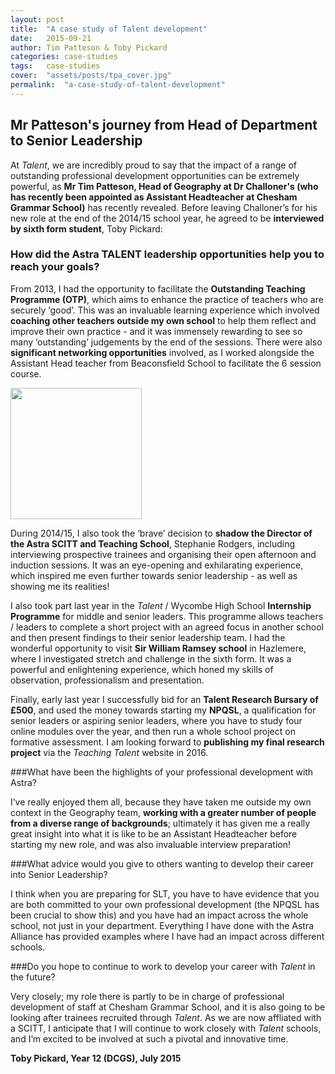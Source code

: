 ```yaml
---
layout: post
title:  "A case study of Talent development"
date:   2015-09-21
author: Tim Patteson & Toby Pickard
categories: case-studies
tags:	case-studies
cover:  "assets/posts/tpa_cover.jpg"
permalink:	"a-case-study-of-talent-development"
---
```


## Mr Patteson's journey from Head of Department to Senior Leadership  

At _Talent_, we are incredibly proud to say that the impact of a range of outstanding professional development opportunities can be extremely powerful, as __Mr Tim Patteson, Head of Geography at Dr Challoner's (who has recently been appointed as Assistant Headteacher at Chesham Grammar School)__ has recently revealed.  Before leaving Challoner’s for his new role at the end of the 2014/15 school year, he agreed to be __interviewed by sixth form student__, Toby Pickard:

### How did the Astra TALENT leadership opportunities help you to reach your goals?

From 2013, I had the opportunity to facilitate the __Outstanding Teaching Programme (OTP)__, which aims to enhance the practice of teachers who are securely ‘good’.  This was an invaluable learning experience which involved __coaching other teachers outside my own school__ to help them reflect and improve their own practice - and it was immensely rewarding to see so many ‘outstanding’ judgements by the end of the sessions.  There were also __significant networking opportunities__ involved, as I worked alongside the Assistant Head teacher from Beaconsfield School to facilitate the 6 session course.

<img src="{{site.baseurl}}{{site.post_assets}}/TPA.jpg" style="width: 15em;" class="inline-right" />

During 2014/15, I also took the ‘brave’ decision to __shadow the Director of the Astra SCITT and Teaching School__, Stephanie Rodgers, including interviewing prospective trainees and organising their open afternoon and induction sessions.  It was an eye-opening and exhilarating experience, which inspired me even further towards senior leadership - as well as showing me its realities!

I also took part last year in the _Talent_ / Wycombe High School __Internship Programme__ for middle and senior leaders.  This programme allows teachers / leaders to complete a short project with an agreed focus in another school and then present findings to their senior leadership team.  I had the wonderful opportunity to visit __Sir William Ramsey school__ in Hazlemere, where I investigated stretch and challenge in the sixth form.  It was a powerful and enlightening experience, which honed my skills of observation, professionalism and presentation.

Finally, early last year I successfully bid for an __Talent Research Bursary of £500__, and used the money towards starting my __NPQSL__, a qualification for senior leaders or aspiring senior leaders, where you have to study four online modules over the year, and then run a whole school project on formative assessment.  I am looking forward to __publishing my final research project__ via the _Teaching Talent_ website in 2016.

###What have been the highlights of your professional development with Astra?

I’ve really enjoyed them all, because they have taken me outside my own context in the Geography team, __working with a greater number of people from a diverse range of backgrounds__; ultimately it has given me a really great insight into what it is like to be an Assistant Headteacher before starting my new role, and was also invaluable interview preparation!

###What advice would you give to others wanting to develop their career into Senior Leadership?

I think when you are preparing for SLT, you have to have evidence that you are both committed to your own professional development (the NPQSL has been crucial to show this) and you have had an impact across the whole school, not just in your department.  Everything I have done with the Astra Alliance has provided examples where I have had an impact across different schools. 

###Do you hope to continue to work to develop your career with _Talent_ in the future?

Very closely; my role there is partly to be in charge of professional development of staff at Chesham Grammar School, and it is also going to be looking after trainees recruited through _Talent_.  As we are now affliated with a SCITT, I anticipate that I will continue to work closely with _Talent_ schools, and I’m excited to be involved at such a pivotal and innovative time.

__Toby Pickard, Year 12 (DCGS), July 2015__